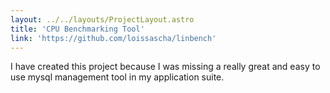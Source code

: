 ```yaml
---
layout: ../../layouts/ProjectLayout.astro
title: 'CPU Benchmarking Tool'
link: 'https://github.com/loissascha/linbench'
---
```


I have created this project because I was missing a really great and easy to use mysql management tool in my application suite.
